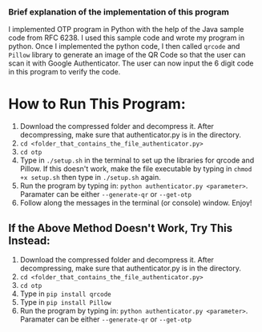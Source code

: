 ### Brief explanation of the implementation of this program
I implemented OTP program in Python with the help of the Java sample code from RFC 6238. I used this sample code and
wrote my program in python. Once I implemented the python code, I then called `qrcode` and `Pillow` library to generate an image of the QR Code so that the user can scan it with Google Authenticator. The user can now input the 6 digit 
code in this program to verify the code. 

# How to Run This Program:

1) Download the compressed folder and decompress it. After decompressing, make sure that authenticator.py is in the directory.
2) `cd <folder_that_contains_the_file_authenticator.py>`
3) `cd otp`
4) Type in `./setup.sh` in the terminal to set up the libraries for qrcode and Pillow. If this doesn't work, make the file executable by typing in `chmod +x setup.sh` then type in `./setup.sh` again. 
5) Run the program by typing in: `python authenticator.py <parameter>`. Paramater can be either `--generate-qr` or `--get-otp`
6) Follow along the messages in the terminal (or console) window. Enjoy!


## If the Above Method Doesn't Work, Try This Instead:

1) Download the compressed folder and decompress it. After decompressing, make sure that authenticator.py is in the directory.
2) `cd <folder_that_contains_the_file_authenticator.py>`
3) `cd otp`
4) Type in `pip install qrcode`
5) Type in `pip install Pillow`
6) Run the program by typing in: `python authenticator.py <parameter>`. Paramater can be either `--generate-qr` or `--get-otp`